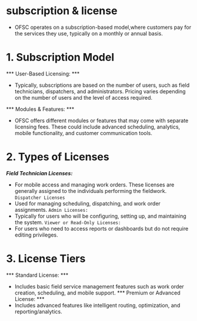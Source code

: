 # subscription & license
-   OFSC operates on a subscription-based model,where customers pay for the services they use, typically on
     a monthly or annual basis.

#   1. Subscription Model
 
   *** User-Based Licensing: ***
-   Typically, subscriptions are based on the number of users, such as field technicians, dispatchers, and 
     administrators. Pricing varies depending on the number of users and the level of access required.

   *** Modules & Features: ***
-   OFSC offers different modules or features that may come with separate licensing fees. These could 
     include advanced scheduling, analytics, mobile functionality, and customer communication tools.

#   2. Types of Licenses

   ***Field Technician Licenses:***
-   For mobile access and managing work orders. These licenses are generally assigned to the individuals 
     performing the fieldwork.
``` Dispatcher Licenses ```
-    Used for managing scheduling, dispatching, and work order assignments.
``` Admin Licenses: ```
-   Typically for users who will be configuring, setting up, and maintaining the system.
``` Viewer or Read-Only Licenses: ```
-   For users who need to access reports or dashboards but do not require editing privileges.

#   3. License Tiers
    
   *** Standard License: ***
-   Includes basic field service management features such as work order creation, scheduling, and mobile 
     support.
   *** Premium or Advanced License: ***
-   Includes advanced features like intelligent routing, optimization, and reporting/analytics.

